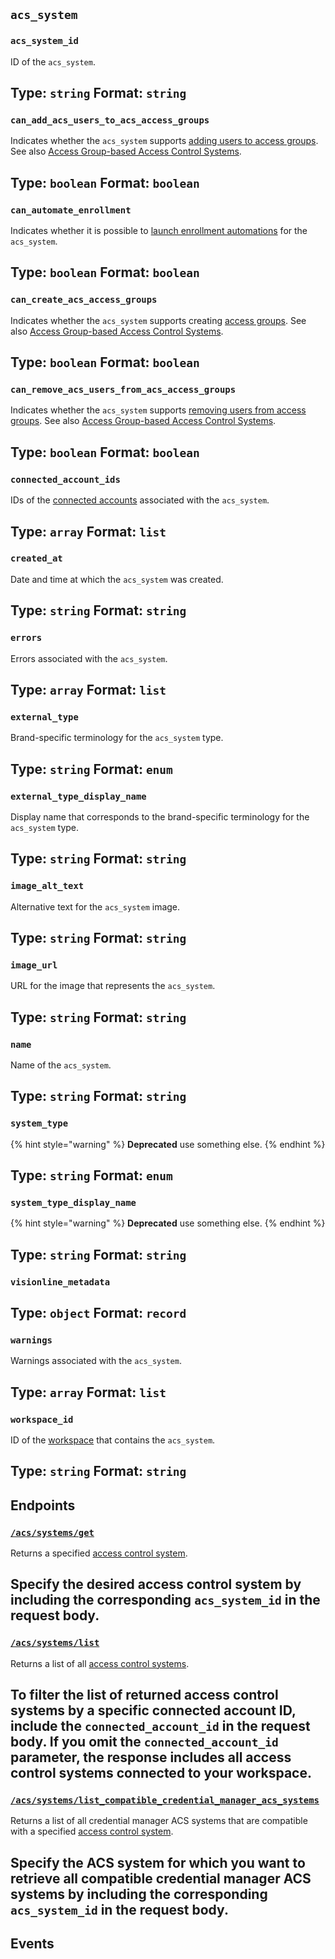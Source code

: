 ## `acs_system`

### `acs_system_id`

ID of the `acs_system`.

Type: `string`
Format: `string`
---

### `can_add_acs_users_to_acs_access_groups`

Indicates whether the `acs_system` supports [adding users to access groups](../../../capability-guides/access-systems/assigning-users-to-access-groups#add-an-acs-user-to-an-access-group.md). See also [Access Group-based Access Control Systems](../../../capability-guides/access-systems/understanding-access-control-system-differences#access-group-based-access-control-systems.md).

Type: `boolean`
Format: `boolean`
---

### `can_automate_enrollment`

Indicates whether it is possible to [launch enrollment automations](../../../capability-guides/mobile-access-in-development/issuing-mobile-credentials-from-an-access-control-system#prepare-the-phones-for-a-user-identity-to-start-receiving-mobile-credentials-using-an-enrollment-aut.md) for the `acs_system`.

Type: `boolean`
Format: `boolean`
---

### `can_create_acs_access_groups`

Indicates whether the `acs_system` supports creating [access groups](../../../capability-guides/access-systems/assigning-users-to-access-groups.md). See also [Access Group-based Access Control Systems](../../../capability-guides/access-systems/understanding-access-control-system-differences#access-group-based-access-control-systems.md).

Type: `boolean`
Format: `boolean`
---

### `can_remove_acs_users_from_acs_access_groups`

Indicates whether the `acs_system` supports [removing users from access groups](../../../capability-guides/access-systems/assigning-users-to-access-groups#remove-an-acs-user-from-an-access-group.md). See also [Access Group-based Access Control Systems](../../../capability-guides/access-systems/understanding-access-control-system-differences#access-group-based-access-control-systems.md).

Type: `boolean`
Format: `boolean`
---

### `connected_account_ids`

IDs of the [connected accounts](../../../core-concepts/connected-accounts.md) associated with the `acs_system`.

Type: `array`
Format: `list`
---

### `created_at`

Date and time at which the `acs_system` was created.

Type: `string`
Format: `string`
---

### `errors`

Errors associated with the `acs_system`.

Type: `array`
Format: `list`
---

### `external_type`

Brand-specific terminology for the `acs_system` type.

Type: `string`
Format: `enum`
---

### `external_type_display_name`

Display name that corresponds to the brand-specific terminology for the `acs_system` type.

Type: `string`
Format: `string`
---

### `image_alt_text`

Alternative text for the `acs_system` image.

Type: `string`
Format: `string`
---

### `image_url`

URL for the image that represents the `acs_system`.

Type: `string`
Format: `string`
---

### `name`

Name of the `acs_system`.

Type: `string`
Format: `string`
---

### `system_type`

{% hint style="warning" %}
**Deprecated** use something else.
{% endhint %}

Type: `string`
Format: `enum`
---

### `system_type_display_name`

{% hint style="warning" %}
**Deprecated** use something else.
{% endhint %}

Type: `string`
Format: `string`
---

### `visionline_metadata`

Type: `object`
Format: `record`
---

### `warnings`

Warnings associated with the `acs_system`.

Type: `array`
Format: `list`
---

### `workspace_id`

ID of the [workspace](../../../core-concepts/workspaces.md) that contains the `acs_system`.

Type: `string`
Format: `string`
---

## Endpoints

### [`/acs/systems/get`]()

Returns a specified [access control system](../../../capability-guides/access-systems.md).

Specify the desired access control system by including the corresponding `acs_system_id` in the request body.
---

### [`/acs/systems/list`]()

Returns a list of all [access control systems](../../../capability-guides/access-systems.md).

To filter the list of returned access control systems by a specific connected account ID, include the 
`connected_account_id` in the request body. If you omit the `connected_account_id` parameter, the 
response includes all access control systems connected to your workspace.
---

### [`/acs/systems/list_compatible_credential_manager_acs_systems`]()

Returns a list of all credential manager ACS systems that are compatible with a specified 
[access control system](../../../capability-guides/access-systems.md).

Specify the ACS system for which you want to retrieve all compatible credential manager ACS 
systems by including the corresponding `acs_system_id` in the request body.
---

## Events